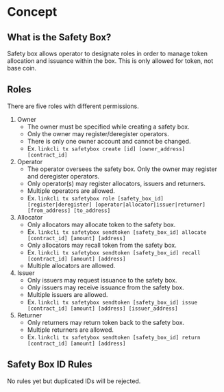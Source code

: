 # Concept

## What is the Safety Box?

Safety box allows operator to designate roles in order to manage token allocation and issuance within the box. 
This is only allowed for token, not base coin.

## Roles

There are five roles with different permissions. 

1. Owner
    - The owner must be specified while creating a safety box.
    - Only the owner may register/deregister operators. 
    - There is only one owner account and cannot be changed.
    - Ex. `linkcli tx safetybox create [id] [owner_address] [contract_id]`
2. Operator
    - The operator oversees the safety box. Only the owner may register and deregister operators.
    - Only operator(s) may register allocators, issuers and returners.
    - Multiple operators are allowed.
    - Ex. `linkcli tx safetybox role [safety_box_id] [register|deregister] [operator|allocator|issuer|returner] [from_address] [to_address]`
3. Allocator
    - Only allocators may allocate token to the safety box.
    - Ex. `linkcli tx safetybox sendtoken [safety_box_id] allocate [contract_id] [amount] [address]`
    - Only allocators may recall token from the safety box.
    - Ex. `linkcli tx safetybox sendtoken [safety_box_id] recall [contract_id] [amount] [address]`
    - Multiple allocators are allowed.
4. Issuer
    - Only issuers may request issuance to the safety box. 
    - Only issuers may receive issuance from the safety box.
    - Multiple issuers are allowed.
    - Ex. `linkcli tx safetybox sendtoken [safety_box_id] issue [contract_id] [amount] [address] [issuer_address]`
5. Returner
    - Only returners may return token back to the safety box.
    - Multiple returners are allowed.
    - Ex. `linkcli tx safetybox sendtoken [safety_box_id] return [contract_id] [amount] [address]` 
    
## Safety Box ID Rules

No rules yet but duplicated IDs will be rejected. 
